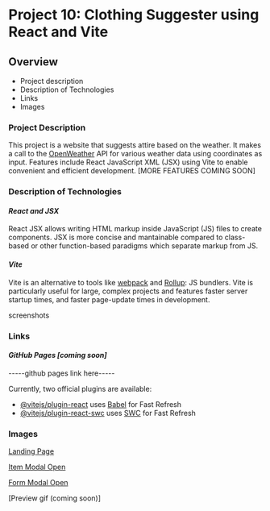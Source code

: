 # Project 10: Clothing Suggester using React and Vite

## Overview

- Project description
- Description of Technologies
- Links
- Images

### Project Description

This project is a website that suggests attire based on the weather. It makes a call to the [OpenWeather](https://home.openweathermap.org/myservices) API for various weather data using coordinates as input. Features include React JavaScript XML (JSX) using Vite to enable convenient and efficient development.
[MORE FEATURES COMING SOON]

### Description of Technologies

#### **_React and JSX_**

React JSX allows writing HTML markup inside JavaScript (JS) files to create components. JSX is more concise and mantainable compared to class-based or other function-based paradigms which separate markup from JS.

#### **_Vite_**

Vite is an alternative to tools like [webpack](https://webpack.js.org/) and [Rollup](https://rollupjs.org/): JS bundlers. Vite is particularly useful for large, complex projects and features faster server startup times, and faster page-update times in development.

screenshots

### Links

#### **_GitHub Pages [coming soon]_**

-----github pages link here-----

Currently, two official plugins are available:

- [@vitejs/plugin-react](https://github.com/vitejs/vite-plugin-react/blob/main/packages/plugin-react/README.md) uses [Babel](https://babeljs.io/) for Fast Refresh
- [@vitejs/plugin-react-swc](https://github.com/vitejs/vite-plugin-react-swc) uses [SWC](https://swc.rs/) for Fast Refresh

### Images

[Landing Page](./landing-page.png)

[Item Modal Open](./itemModal-opened.png)

[Form Modal Open](./form-open.png)

[Preview gif (coming soon)]
